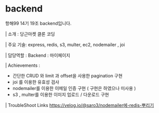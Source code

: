 # backend
항해99 14기 19조 backend입니다.

| 소개 : 당근마켓 클론 코딩

| 주요 기술: express, redis, s3, multer, ec2, nodemailer , joi

| 담당역할 : 
Backend : 마이페이지

| Achievements : 
-	간단한 CRUD 와 limit 과 offset을 사용한 pagination 구현 
-	joi 를 이용한 유효성 검사 
-	nodemailer를 이용한 이메일 인증 구현 ( 구현은 하였으나 미사용 ) 
-	s3 , multer를 이용한 이미지 업로드 / 다운로드 구현

| TroubleShoot Links 
https://velog.io/@saro3/nodemailer에-redis-뿌리기
